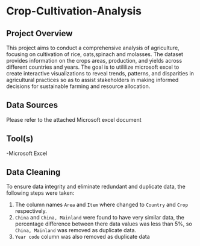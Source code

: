 # Crop-Cultivation-Analysis

## Project Overview

This project aims to conduct a comprehensive analysis of agriculture, focusing on cultivation of rice, oats,spinach and molasses. The dataset provides information on the crops areas,
production, and yields across different countries and years. The goal is to utililize microsoft excel to create interactive visualizations to reveal trends, patterns, and disparities in agricultural practices so as to assist stakeholders in making informed decisions for sustainable farming and resource allocation.

## Data Sources
Please refer to the attached Microsoft excel document

## Tool(s)
-Microsoft Excel 

## Data Cleaning
To ensure data integrity and eliminate redundant and duplicate data, the following steps were taken:
1. The column names `Area` and `Item` where changed to `Country` and `Crop` respectively.
2. `China` and `China, Mainland` were found to have very similar data, the percentage difference between there data values was less than 5%, so `China, Mainland` was removed as duplicate data.
3. `Year code` column was also removed as duplicate data



